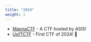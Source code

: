 ```yaml
---
title: "2024"
weight: 1
---
```


- [MapnaCTF](https://mapnactf.com) - A CTF hosted by ASIS!
- [UofTCTF](/ctfs/uoftctf24/) - First CTF of 2024! 🥳